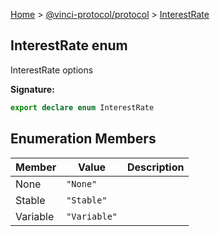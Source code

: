 [Home](./index.md) &gt; [@vinci-protocol/protocol](./protocol.md) &gt; [InterestRate](./protocol.interestrate.md)

## InterestRate enum

InterestRate options

<b>Signature:</b>

```typescript
export declare enum InterestRate
```

## Enumeration Members

| Member   | Value                             | Description |
| -------- | --------------------------------- | ----------- |
| None     | <code>&quot;None&quot;</code>     |             |
| Stable   | <code>&quot;Stable&quot;</code>   |             |
| Variable | <code>&quot;Variable&quot;</code> |             |
